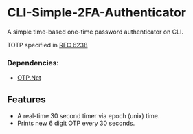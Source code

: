 # CLI-Simple-2FA-Authenticator
A simple time-based one-time password authenticator on CLI.

TOTP specified in [RFC 6238](https://datatracker.ietf.org/doc/html/rfc6238/)

### Dependencies:
- [OTP.Net](https://github.com/kspearrin/Otp.NET)

## Features
- A real-time 30 second timer via epoch (unix) time.
- Prints new 6 digit OTP every 30 seconds.
